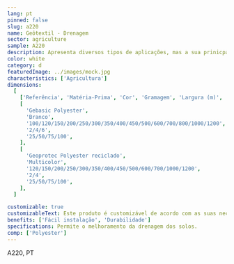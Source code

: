 ```yaml
---
lang: pt
pinned: false
slug: a220
name: Geôtextil - Drenagem
sector: agriculture
sample: A220
description: Apresenta diversos tipos de aplicações, mas a sua prinicpal função é conceder a melhoria dos solos em termos de drenagem, coberturas e separação.
color: white
category: d
featuredImage: ../images/mock.jpg
characteristics: ['Agricultura']
dimensions:
  [
    ['Referência', 'Matéria-Prima', 'Cor', 'Gramagem', 'Largura (m)', 'Comprimento (m)'],
    [
      'Gebasic Polyester',
      'Branco',
      '100/120/150/200/250/300/350/400/450/500/600/700/800/1000/1200',
      '2/4/6',
      '25/50/75/100',
    ],
    [
      'Geoprotec Polyester reciclado',
      'Multicolor',
      '120/150/200/250/300/350/400/450/500/600/700/1000/1200',
      '2/4',
      '25/50/75/100',
    ],
  ]

customizable: true
customizableText: Este produto é customizável de acordo com as suas necessidades. Contacte-nos para mais informações.
benefits: ['Fácil instalação', 'Durabilidade']
specifications: Permite o melhoramento da drenagem dos solos.
comp: ['Polyester']
---
```


A220, PT
